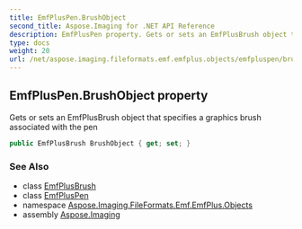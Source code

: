 ```yaml
---
title: EmfPlusPen.BrushObject
second_title: Aspose.Imaging for .NET API Reference
description: EmfPlusPen property. Gets or sets an EmfPlusBrush object that specifies a graphics brush associated with the pen
type: docs
weight: 20
url: /net/aspose.imaging.fileformats.emf.emfplus.objects/emfpluspen/brushobject/
---
```

## EmfPlusPen.BrushObject property

Gets or sets an EmfPlusBrush object that specifies a graphics brush associated with the pen

```csharp
public EmfPlusBrush BrushObject { get; set; }
```

### See Also

* class [EmfPlusBrush](../../emfplusbrush/)
* class [EmfPlusPen](../)
* namespace [Aspose.Imaging.FileFormats.Emf.EmfPlus.Objects](../../emfpluspen/)
* assembly [Aspose.Imaging](../../../)


